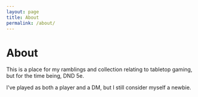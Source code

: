 ```yaml
---
layout: page
title: About
permalink: /about/
---
```


# About

This is a place for my ramblings and collection relating to tabletop gaming, but for the time being, DND 5e.

I've played as both a player and a DM, but I still consider myself a newbie.
